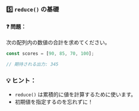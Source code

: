 ### 5️⃣ **`reduce()` の基礎**

#### ❓ **問題：**

次の配列内の数値の合計を求めてください。

```ts
const scores = [90, 85, 70, 100];

// 期待される出力: 345
```

### 💡 **ヒント：**

- `reduce()` は累積的に値を計算するために使います。
- 初期値を指定するのを忘れずに！
